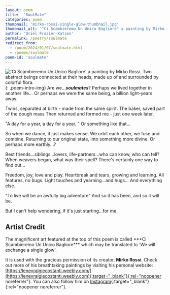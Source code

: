 ```yaml
---
layout: poem
title:  "SoulMate"
categories: poem
thumbnail: 'mirko-rossi-single-glow-thumbnail.jpg'
thumbnail_alt: '"Ci Scambieremo Un Unico Bagliore" a painting by Mirko Rossi. Two abstract beings connected at their heads, made up of and surrounded by colorful flora.'
author: 'Uriel Frazier-Katzen'
permalink: /poetry/soulmate
redirect_from:
  - /poem/2024/01/07/soulmate.html
  - /poems/soulmate
poem-id: 'soulmate'
---
```

!['Ci Scambieremo Un Unico Bagliore' a painting by Mirko Rossi. Two abstract beings connected at their heads, made up of and surrounded by colorful flora.]({{site.url}}/{{site.images_path}}mirko-rossi-single-glow-small.jpg 'Ci Scambieremo Un Unico Bagliore by Mirko Rossi'){: .poem-intro-img}
Are we...***soulmates***?
Perhaps we lived together in another life...
Or perhaps we were the same being, a billion light-years away.

Twins, separated at birth - made from the same spirit.
The baker, saved part of the dough mass
Then returned and formed me - just one week later.

"A day for a year, a day for a year. "
Or something like that...

So when we dance, it just makes sense. We orbit each other, we fuse and combine.
Returning to our original state, into something more divine.
Or perhaps more earthly...?

Best friends...siblings...lovers, life-partners...who can know, who can tell?
When weavers began, what was their spell?
There's certainly one way to find out...

Freedom, joy, love and play.
Heartbreak and tears, growing and learning.
All features, no bugs. Light touches and yearning...and hugs...
And everything else.

"To live will be an awfully big adventure"
And so it has been, and so it will be.

But I can't help wondering, if it's just starting...for me.

<aside markdown=1 class="artist-credit">
<h2>Artist Credit</h2>
The magnificent art featured at the top of this poem is called ***Ci Scambieremo Un Unico Bagliore*** which may be translated to 'We will exchange a single glow'.

It is used with the gracious permission of its creator, **Mirko Rossi**. Check out more of his breathtaking paintings by visiting his personal website: [https://lenevralgiecostanti.weebly.com/](https://lenevralgiecostanti.weebly.com){:target="_blank"}{:rel="noopener noreferrer"}. You can also follow him on [Instagram](https://www.instagram.com/le.nevralgie.costanti/){:target="_blank"}{:rel="noopener noreferrer"}.

</aside>
